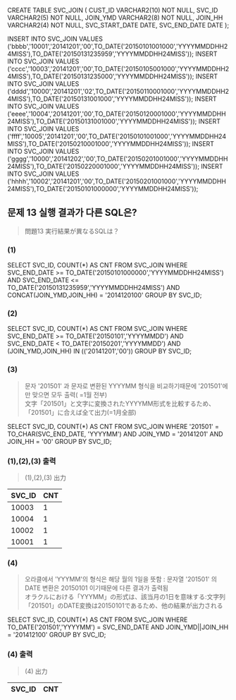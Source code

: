 CREATE TABLE SVC_JOIN (
    CUST_ID     VARCHAR2(10) NOT NULL,
    SVC_ID      VARCHAR2(5) NOT NULL,
    JOIN_YMD    VARCHAR2(8) NOT NULL,
    JOIN_HH     VARCHAR2(4) NOT NULL,
    SVC_START_DATE DATE,
    SVC_END_DATE DATE
);

INSERT INTO SVC_JOIN VALUES ('bbbb','10001','20141201','00',TO_DATE('20150101001000','YYYYMMDDHH24MISS'),TO_DATE('20150131235959','YYYYMMDDHH24MISS'));
INSERT INTO SVC_JOIN VALUES ('cccc','10003','20141201','00',TO_DATE('20150105001000','YYYYMMDDHH24MISS'),TO_DATE('20150131235000','YYYYMMDDHH24MISS'));
INSERT INTO SVC_JOIN VALUES ('dddd','10000','20141201','02',TO_DATE('20150110001000','YYYYMMDDHH24MISS'),TO_DATE('20150131001000','YYYYMMDDHH24MISS'));
INSERT INTO SVC_JOIN VALUES ('eeee','10004','20141201','00',TO_DATE('20150120001000','YYYYMMDDHH24MISS'),TO_DATE('20150131001000','YYYYMMDDHH24MISS'));
INSERT INTO SVC_JOIN VALUES ('ffff','10005','20141201','00',TO_DATE('20150101001000','YYYYMMDDHH24MISS'),TO_DATE('20150210001000','YYYYMMDDHH24MISS'));
INSERT INTO SVC_JOIN VALUES ('gggg','10000','20141202','00',TO_DATE('20150201001000','YYYYMMDDHH24MISS'),TO_DATE('20150220001000','YYYYMMDDHH24MISS'));
INSERT INTO SVC_JOIN VALUES ('hhhh','10002','20141201','00',TO_DATE('20150201001000','YYYYMMDDHH24MISS'),TO_DATE('20150101000000','YYYYMMDDHH24MISS'));

##

## 문제 13 실행 결과가 다른 SQL은?
> 問題13  実行結果が異なるSQLは？

### (1) 
SELECT SVC_ID, COUNT(*) AS CNT
FROM SVC_JOIN
WHERE SVC_END_DATE >= TO_DATE('20150101000000','YYYYMMDDHH24MISS')
AND SVC_END_DATE <= TO_DATE('20150131235959','YYYYMMDDHH24MISS')
AND CONCAT(JOIN_YMD,JOIN_HH) = '2014120100'
GROUP BY SVC_ID;

### (2)
SELECT SVC_ID, COUNT(*) AS CNT
FROM SVC_JOIN
WHERE SVC_END_DATE >= TO_DATE('20150101','YYYYMMDD')
AND SVC_END_DATE < TO_DATE('20150201','YYYYMMDD')
AND (JOIN_YMD,JOIN_HH) IN (('20141201','00'))
GROUP BY SVC_ID;

### (3)
> 문자 '201501' 과 문자로 변환된 YYYYMM 형식을 비교하기때문에 '201501'에만 맞으면 모두 출력( =1월 전부) <br>
> 文字「201501」と文字に変換されたYYYYMM形式を比較するため、「201501」に合えば全て出力(=1月全部)

SELECT SVC_ID, COUNT(*) AS CNT
FROM SVC_JOIN
WHERE '201501' = TO_CHAR(SVC_END_DATE, 'YYYYMM')
AND JOIN_YMD = '20141201'
AND JOIN_HH = '00'
GROUP BY SVC_ID;

### (1),(2),(3) 출력
> (1),(2),(3) 出力 <br>

|SVC_ID|CNT|
|------|---|
|10003|1|
|10004|1|
|10002|1|
|10001|1|



### (4)
> 오라클에서 'YYYMM'의 형식은 해당 월의 1일을 뜻함 : 문자열 '201501' 의 DATE 변환은 20150101 이기때문에 다른 결과가 출력됨 <br>
> オラクルにおける「YYYMM」の形式は、該当月の1日を意味する:文字列「201501」のDATE変換は20150101であるため、他の結果が出力される

SELECT SVC_ID, COUNT(*) AS CNT
FROM SVC_JOIN
WHERE TO_DATE('201501','YYYYMM') = SVC_END_DATE
AND JOIN_YMD||JOIN_HH = '201412100'
GROUP BY SVC_ID;

### (4) 출력
> (4) 出力 <br>

|SVC_ID|CNT|
|------|---|


